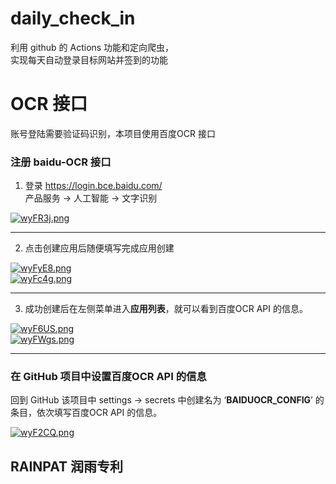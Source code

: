 # daily_check_in

利用 github 的 Actions 功能和定向爬虫，  
实现每天自动登录目标网站并签到的功能

# OCR 接口
账号登陆需要验证码识别，本项目使用百度OCR 接口  
  
### 注册 baidu-OCR 接口  
1. 登录 https://login.bce.baidu.com/  
产品服务 → 人工智能 → 文字识别  
  
[![wyFR3j.png](https://s1.ax1x.com/2020/09/15/wyFR3j.png)](https://imgchr.com/i/wyFR3j)  
___
2. 点击创建应用后随便填写完成应用创建  
  
[![wyFyE8.png](https://s1.ax1x.com/2020/09/15/wyFyE8.png)](https://imgchr.com/i/wyFyE8)  
[![wyFc4g.png](https://s1.ax1x.com/2020/09/15/wyFc4g.png)](https://imgchr.com/i/wyFc4g)  
___  
3. 成功创建后在左侧菜单进入**应用列表**，就可以看到百度OCR API 的信息。  
  
[![wyF6US.png](https://s1.ax1x.com/2020/09/15/wyF6US.png)](https://imgchr.com/i/wyF6US)  
[![wyFWgs.png](https://s1.ax1x.com/2020/09/15/wyFWgs.png)](https://imgchr.com/i/wyFWgs)  
___  
### 在 GitHub 项目中设置百度OCR API 的信息
回到 GitHub 该项目中 settings → secrets 中创建名为 ‘**BAIDUOCR_CONFIG**’ 的条目，依次填写百度OCR API 的信息。  
  
[![wyF2CQ.png](https://s1.ax1x.com/2020/09/15/wyF2CQ.png)](https://imgchr.com/i/wyF2CQ)  
  


## RAINPAT 润雨专利
